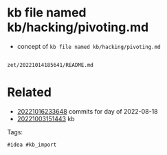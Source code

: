 # kb file named kb/hacking/pivoting.md

- concept of `kb file named kb/hacking/pivoting.md`

```
```

` zet/20221014185641/README.md `

# Related

- [20221016233648](/zet/20221016233648/README.md) commits for day of 2022-08-18
- [20221003151443](/zet/20221003151443/README.md) kb

Tags:

    #idea #kb_import
